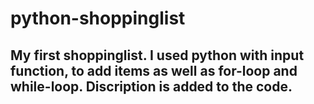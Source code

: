 # python-shoppinglist

## My first shoppinglist. I used python with input function, to add items as well as for-loop and while-loop. Discription is added to the code.
